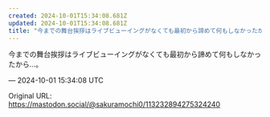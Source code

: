 ```yaml
---
created: 2024-10-01T15:34:08.681Z
updated: 2024-10-01T15:34:08.681Z
title: "今までの舞台挨拶はライブビューイングがなくても最初から諦めて何もしなかったから…[...]"
---
```


<p>今までの舞台挨拶はライブビューイングがなくても最初から諦めて何もしなかったから…。</p>

&mdash; 2024-10-01 15:34:08 UTC

Original URL: https://mastodon.social/@sakuramochi0/113232894275324240
